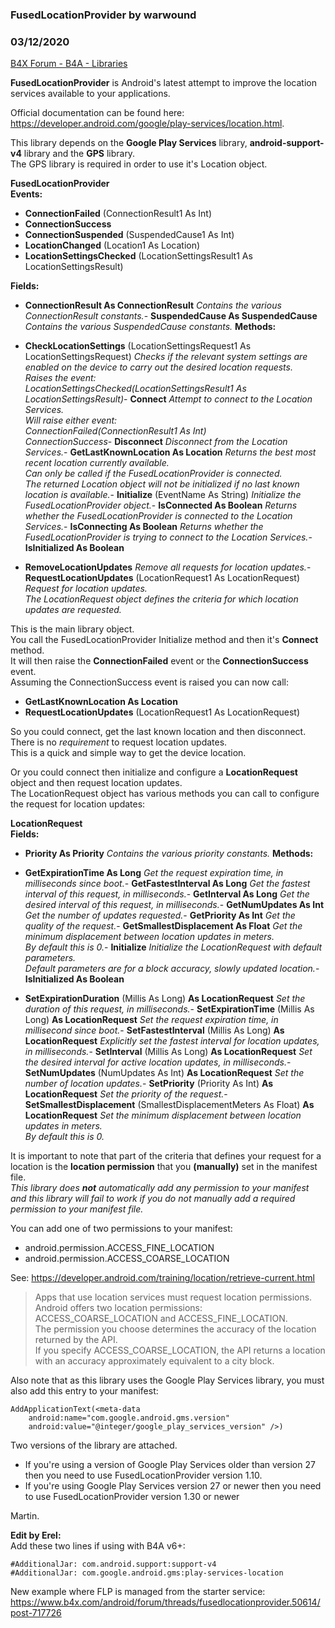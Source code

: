 ### FusedLocationProvider by warwound
### 03/12/2020
[B4X Forum - B4A - Libraries](https://www.b4x.com/android/forum/threads/50614/)

**FusedLocationProvider** is Android's latest attempt to improve the location services available to your applications.  
  
Official documentation can be found here: <https://developer.android.com/google/play-services/location.html>.  
  
This library depends on the **Google Play Services** library, **android-support-v4** library and the **GPS** library.  
The GPS library is required in order to use it's Location object.  
  
**FusedLocationProvider  
Events:**  

- **ConnectionFailed** (ConnectionResult1 As Int)
- **ConnectionSuccess**
- **ConnectionSuspended** (SuspendedCause1 As Int)
- **LocationChanged** (Location1 As Location)
- **LocationSettingsChecked** (LocationSettingsResult1 As LocationSettingsResult)

**Fields:**  

- **ConnectionResult As ConnectionResult**
*Contains the various ConnectionResult constants.*- **SuspendedCause As SuspendedCause**
*Contains the various SuspendedCause constants.*
**Methods:**  

- **CheckLocationSettings** (LocationSettingsRequest1 As LocationSettingsRequest)
*Checks if the relevant system settings are enabled on the device to carry out the desired location requests.  
Raises the event:  
 LocationSettingsChecked(LocationSettingsResult1 As LocationSettingsResult)*- **Connect**
*Attempt to connect to the Location Services.  
Will raise either event:  
ConnectionFailed(ConnectionResult1 As Int)  
 ConnectionSuccess*- **Disconnect**
*Disconnect from the Location Services.*- **GetLastKnownLocation As Location**
*Returns the best most recent location currently available.   
Can only be called if the FusedLocationProvider is connected.  
 The returned Location object will not be initialized if no last known location is available.*- **Initialize** (EventName As String)
*Initialize the FusedLocationProvider object.*- **IsConnected As Boolean**
*Returns whether the FusedLocationProvider is connected to the Location Services.*- **IsConnecting As Boolean**
*Returns whether the FusedLocationProvider is trying to connect to the Location Services.*- **IsInitialized As Boolean**
- **RemoveLocationUpdates**
*Remove all requests for location updates.*- **RequestLocationUpdates** (LocationRequest1 As LocationRequest)
*Request for location updates.  
 The LocationRequest object defines the criteria for which location updates are requested.*
  
This is the main library object.  
You call the FusedLocationProvider Initialize method and then it's **Connect** method.  
It will then raise the **ConnectionFailed** event or the **ConnectionSuccess** event.  
Assuming the ConnectionSuccess event is raised you can now call:  

- **GetLastKnownLocation As Location**
- **RequestLocationUpdates** (LocationRequest1 As LocationRequest)

  
So you could connect, get the last known location and then disconnect.  
There is no *requirement* to request location updates.  
This is a quick and simple way to get the device location.  
  
Or you could connect then initialize and configure a **LocationRequest** object and then request location updates.  
The LocationRequest object has various methods you can call to configure the request for location updates:  
  
**LocationRequest  
Fields:**  

- **Priority As Priority**
*Contains the various priority constants.*
**Methods:**  

- **GetExpirationTime As Long**
*Get the request expiration time, in milliseconds since boot.*- **GetFastestInterval As Long**
*Get the fastest interval of this request, in milliseconds.*- **GetInterval As Long**
*Get the desired interval of this request, in milliseconds.*- **GetNumUpdates As Int**
*Get the number of updates requested.*- **GetPriority As Int**
*Get the quality of the request.*- **GetSmallestDisplacement As Float**
*Get the minimum displacement between location updates in meters.  
 By default this is 0.*- **Initialize**
*Initialize the LocationRequest with default parameters.  
 Default parameters are for a block accuracy, slowly updated location.*- **IsInitialized As Boolean**
- **SetExpirationDuration** (Millis As Long) **As LocationRequest**
*Set the duration of this request, in milliseconds.*- **SetExpirationTime** (Millis As Long) **As LocationRequest**
*Set the request expiration time, in millisecond since boot.*- **SetFastestInterval** (Millis As Long) **As LocationRequest**
*Explicitly set the fastest interval for location updates, in milliseconds.*- **SetInterval** (Millis As Long) **As LocationRequest**
*Set the desired interval for active location updates, in milliseconds.*- **SetNumUpdates** (NumUpdates As Int) **As LocationRequest**
*Set the number of location updates.*- **SetPriority** (Priority As Int) **As LocationRequest**
*Set the priority of the request.*- **SetSmallestDisplacement** (SmallestDisplacementMeters As Float) **As LocationRequest**
*Set the minimum displacement between location updates in meters.  
 By default this is 0.*
  
It is important to note that part of the criteria that defines your request for a location is the **location permission** that you **(manually)** set in the manifest file.  
*This library does **not** automatically add any permission to your manifest and this library will fail to work if you do not manually add a required permission to your manifest file.*  
  
You can add one of two permissions to your manifest:  

- android.permission.ACCESS\_FINE\_LOCATION
- android.permission.ACCESS\_COARSE\_LOCATION

  
See: <https://developer.android.com/training/location/retrieve-current.html>  
> Apps that use location services must request location permissions.  
> Android offers two location permissions: ACCESS\_COARSE\_LOCATION and ACCESS\_FINE\_LOCATION.  
> The permission you choose determines the accuracy of the location returned by the API.  
> If you specify ACCESS\_COARSE\_LOCATION, the API returns a location with an accuracy approximately equivalent to a city block.

  
Also note that as this library uses the Google Play Services library, you must also add this entry to your manifest:  
  

```B4X
AddApplicationText(<meta-data  
    android:name="com.google.android.gms.version"  
    android:value="@integer/google_play_services_version" />)
```

  
  
Two versions of the library are attached.  

- If you're using a version of Google Play Services older than version 27 then you need to use FusedLocationProvider version 1.10.
- If you're using Google Play Services version 27 or newer then you need to use FusedLocationProvider version 1.30 or newer

  
Martin.  
  
**Edit by Erel:**  
Add these two lines if using with B4A v6+:  

```B4X
#AdditionalJar: com.android.support:support-v4  
#AdditionalJar: com.google.android.gms:play-services-location
```

  
New example where FLP is managed from the starter service: <https://www.b4x.com/android/forum/threads/fusedlocationprovider.50614/post-717726>